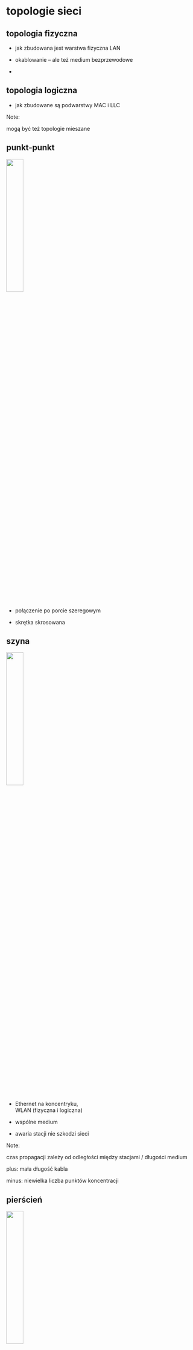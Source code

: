 # topologie sieci


## topologia fizyczna

* jak zbudowana jest warstwa fizyczna LAN

* okablowanie – ale też medium bezprzewodowe

* &nbsp;

## topologia logiczna

* jak zbudowane są podwarstwy MAC i LLC

Note:

mogą być też topologie mieszane


## punkt-punkt

<img src='img/point_point.svg' style='width: 30%' />

* połączenie po porcie szeregowym

* skrętka skrosowana


## szyna

<img src='img/bus.svg' style='width: 30%' />

* Ethernet na koncentryku,<br />WLAN (fizyczna i&nbsp;logiczna)

* wspólne medium

* awaria stacji nie szkodzi sieci

Note:

czas propagacji zależy od odległości między stacjami / długości medium

plus: mała długość kabla

minus: niewielka liczba punktów koncentracji


## pierścień

<img src='img/ring.svg' style='width: 30%' />

* Token Ring (logiczna)

* możliwość różnych łącz w jednym pierścieniu

* awaria dowolnego elementu paraliżuje sieć

* trudna lokalizacja uszkodzeń

Note:

układ zamknięty, połączenie nadajników z odbiornikami

plus: krótszy kabel niż dla gwiazdy


## gwiazda

<img src='img/star.svg' style='width: 30%' />

* Ethernet spięty hubem (fizyczna i logiczna)<br
/>lub switchem (logiczna), Token Ring (fizyczna)

* element centralny odpowiada za cały ruch

* awaria elementu centralnego paraliżuje sieć

Note:

plusy: łatwość utrzymania i modyfikacji okablowania


## drzewo

<img src='img/tree.svg' style='width: 30%' />

* rozproszona gwiazda

* kolejne poziomy bez ograniczeń

* łatwa lokalizacja uszkodzeń

Note:

plus: łatwość rozbudowy

minus: zależność od głównej magistrali


## siatka / krata

<img src='img/mesh.svg' style='display: inline; width: 25%' />
<img src='img/full_mesh.svg' style='display: inline; width: 25%' />

* punkt-punkt; krata: każdy z każdym

* skomplikowany routing

* awarie nie uniemożliwiają routingu

* tania dla sieci bezprzewodowych

<aside class='notes'>
  <p>zaawansowane metody routingowe</p>
  <p>minusy: duży koszt, dużo kabli i portów</p>
</aside>
